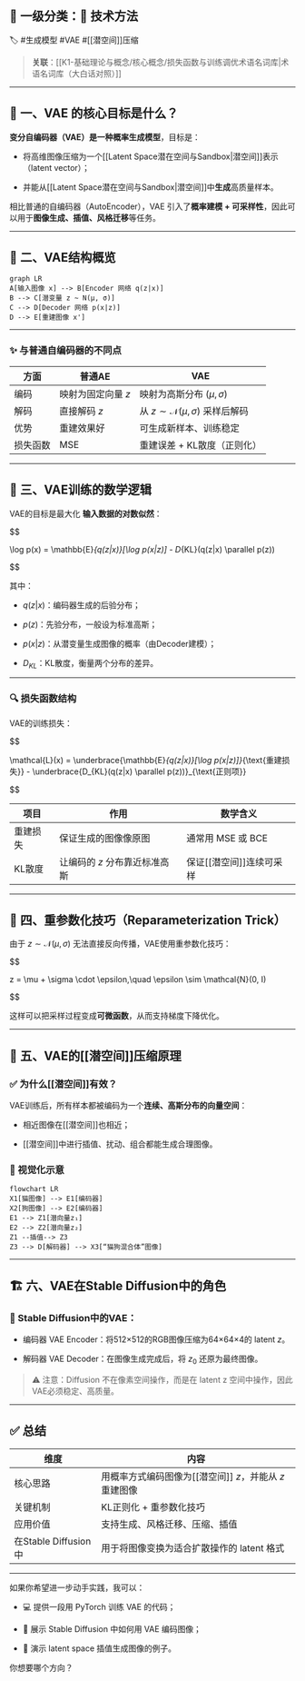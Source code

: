 ## **📁 一级分类：🧪 技术方法**

🏷 #生成模型 #VAE #[[潜空间]]压缩

> **关联**：[[K1-基础理论与概念/核心概念/损失函数与训练调优术语名词库|术语名词库（大白话对照）]]

---

## **🎯 一、VAE 的核心目标是什么？**

**变分自编码器（VAE）是一种概率生成模型**，目标是：

- 将高维图像压缩为一个[[Latent Space潜在空间与Sandbox|潜空间]]表示（latent vector）；
    
- 并能从[[Latent Space潜在空间与Sandbox|潜空间]]中**生成**高质量样本。

相比普通的自编码器（AutoEncoder），VAE 引入了**概率建模 + 可采样性**，因此可以用于**图像生成、插值、风格迁移**等任务。

---

## **🧬 二、VAE结构概览**

```
graph LR
A[输入图像 x] --> B[Encoder 网络 q(z|x)]
B --> C[潜变量 z ~ N(μ, σ)]
C --> D[Decoder 网络 p(x|z)]
D --> E[重建图像 x']
```

---

### **✨ 与普通自编码器的不同点**

|**方面**|**普通AE**|**VAE**|
|---|---|---|
|编码|映射为固定向量 $z$|映射为高斯分布 $(\mu, \sigma)$|
|解码|直接解码 $z$|从 $z \sim \mathcal{N}(\mu, \sigma)$ 采样后解码|
|优势|重建效果好|可生成新样本、训练稳定|
|损失函数|MSE|重建误差 + KL散度（正则化）|

---

## **🧠 三、VAE训练的数学逻辑**

VAE的目标是最大化 **输入数据的对数似然**：

$$

\log p(x) = \mathbb{E}_{q(z|x)}[\log p(x|z)] - D_{KL}(q(z|x) \parallel p(z))

$$

其中：

- $q(z|x)$：编码器生成的后验分布；
    
- $p(z)$：先验分布，一般设为标准高斯；
    
- $p(x|z)$：从潜变量生成图像的概率（由Decoder建模）；
    
- $D_{KL}$：KL散度，衡量两个分布的差异。

---

### **🔍 损失函数结构**

VAE的训练损失：

$$

\mathcal{L}(x) = \underbrace{\mathbb{E}_{q(z|x)}[\log p(x|z)]}_{\text{重建损失}} - \underbrace{D_{KL}(q(z|x) \parallel p(z))}_{\text{正则项}}

$$

|**项目**|**作用**|**数学含义**|
|---|---|---|
|重建损失|保证生成的图像像原图|通常用 MSE 或 BCE|
|KL散度|让编码的 $z$ 分布靠近标准高斯|保证[[潜空间]]连续可采样|

---

## **🔁 四、重参数化技巧（Reparameterization Trick）**

由于 $z \sim \mathcal{N}(\mu, \sigma)$ 无法直接反向传播，VAE使用重参数化技巧：

$$

z = \mu + \sigma \cdot \epsilon,\quad \epsilon \sim \mathcal{N}(0, I)

$$

这样可以把采样过程变成**可微函数**，从而支持梯度下降优化。

---

## **🧭 五、VAE的[[潜空间]]压缩原理**

### **✅ 为什么[[潜空间]]有效？**

VAE训练后，所有样本都被编码为一个**连续、高斯分布的向量空间**：

- 相近图像在[[潜空间]]也相近；
    
- [[潜空间]]中进行插值、扰动、组合都能生成合理图像。

### **📌 视觉化示意**

```
flowchart LR
X1[猫图像] --> E1[编码器]
X2[狗图像] --> E2[编码器]
E1 --> Z1[潜向量z₁]
E2 --> Z2[潜向量z₂]
Z1 --插值--> Z3
Z3 --> D[解码器] --> X3[“猫狗混合体”图像]
```

---

## **🏗 六、VAE在Stable Diffusion中的角色**

### **📌 Stable Diffusion中的VAE：**

- 编码器 VAE Encoder：将512×512的RGB图像压缩为64×64×4的 latent $z$。
    
- 解码器 VAE Decoder：在图像生成完成后，将 $z_0$ 还原为最终图像。

> ⚠️ 注意：Diffusion 不在像素空间操作，而是在 latent z 空间中操作，因此VAE必须稳定、高质量。

---

## **✅ 总结**

|**维度**|**内容**|
|---|---|
|核心思路|用概率方式编码图像为[[潜空间]] $z$，并能从 $z$ 重建图像|
|关键机制|KL正则化 + 重参数化技巧|
|应用价值|支持生成、风格迁移、压缩、插值|
|在Stable Diffusion中|用于将图像变换为适合扩散操作的 latent 格式|

---

如果你希望进一步动手实践，我可以：

- 💻 提供一段用 PyTorch 训练 VAE 的代码；
    
- 🧠 展示 Stable Diffusion 中如何用 VAE 编码图像；
    
- 🎨 演示 latent space 插值生成图像的例子。

你想要哪个方向？
